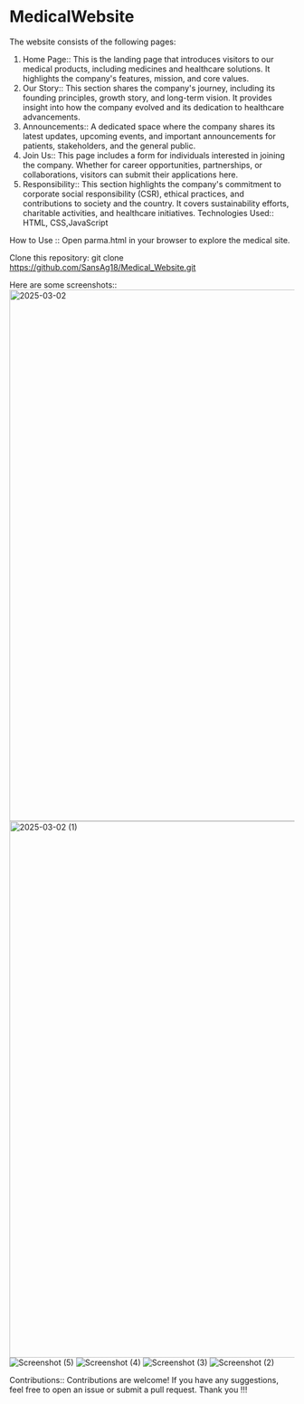 # MedicalWebsite
The website consists of the following pages:
1. Home Page::
This is the landing page that introduces visitors to our medical products, including medicines and healthcare solutions. It highlights the company's features, mission, and core values.
2. Our Story::
This section shares the company's journey, including its founding principles, growth story, and long-term vision. It provides insight into how the company evolved and its dedication to healthcare advancements.
3. Announcements::
A dedicated space where the company shares its latest updates, upcoming events, and important announcements for patients, stakeholders, and the general public.
4. Join Us::
This page includes a form for individuals interested in joining the company. Whether for career opportunities, partnerships, or collaborations, visitors can submit their applications here.
5. Responsibility::
This section highlights the company's commitment to corporate social responsibility (CSR), ethical practices, and contributions to society and the country. It covers sustainability efforts, charitable activities, and healthcare initiatives.
Technologies Used:: HTML, CSS,JavaScript

How to Use :: Open parma.html in your browser to explore the medical site.

Clone this repository: git clone https://github.com/SansAg18/Medical_Website.git

Here are some screenshots:: 
<img width="940" alt="2025-03-02" src="https://github.com/user-attachments/assets/e54a105b-cb3b-4f76-9775-1058e2db14e8" />
<img width="949" alt="2025-03-02 (1)" src="https://github.com/user-attachments/assets/1d696bed-42a2-4ae8-b829-faec1a078b79" />
![Screenshot (5)](https://github.com/user-attachments/assets/3d750ac8-f0b8-4551-9cc5-ab68f357490c)
![Screenshot (4)](https://github.com/user-attachments/assets/96794cab-5e07-43ba-bd62-3e7a80ade26d)
![Screenshot (3)](https://github.com/user-attachments/assets/49f96c38-3f4b-46c9-8f88-67683e027223)
![Screenshot (2)](https://github.com/user-attachments/assets/a68bdf14-7027-43b2-9424-d20f72358149)


Contributions:: Contributions are welcome! If you have any suggestions, feel free to open an issue or submit a pull request.
Thank you !!!
